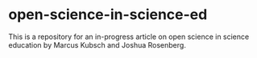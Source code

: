 # open-science-in-science-ed

This is a repository for an in-progress article on open science in science education by Marcus Kubsch and Joshua Rosenberg. 